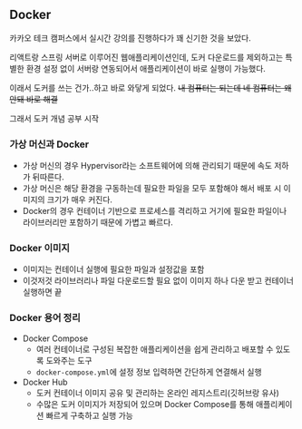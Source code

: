 ## Docker


카카오 테크 캠퍼스에서 실시간 강의를 진행하다가 꽤 신기한 것을 보았다. 

리액트랑 스프링 서버로 이루어진 웹애플리케이션인데, 도커 다운로드를 제외하고는 특별한 환경 설정 없이 서버랑 연동되어서 애플리케이션이 바로 실행이 가능했다. 

이래서 도커를 쓰는 건가..하고 바로 와닿게 되었다. ~~내 컴퓨터는 되는데 네 컴퓨터는 왜 안돼 바로 해결~~

그래서 도커 개념 공부 시작


### 가상 머신과 Docker

* 가상 머신의 경우 Hypervisor라는 소프트웨어에 의해 관리되기 때문에 속도 저하가 뒤따른다.
* 가상 머신은 해당 환경을 구동하는데 필요한 파일을 모두 포함해야 해서 배포 시 이미지의 크기가 매우 커진다.
* Docker의 경우 컨테이너 기반으로 프로세스를 격리하고 거기에 필요한 파일이나 라이브러리만 포함하기 때문에 가볍고 빠르다.


### Docker 이미지

* 이미지는 컨테이너 실행에 필요한 파일과 설정값을 포함
* 이것저것 라이브러리나 파일 다운로드할 필요 없이 이미지 하나 다운 받고 컨테이너 실행하면 끝

### Docker 용어 정리
* Docker Compose
  * 여러 컨테이너로 구성된 복잡한 애플리케이션을 쉽게 관리하고 배포할 수 있도록 도와주는 도구
  * `docker-compose.yml`에 설정 정보 입력하면 간단하게 연결해서 실행
* Docker Hub
  * 도커 컨테이너 이미지 공유 및 관리하는 온라인 레지스트리(깃허브랑 유사)
  * 수많은 도커 이미지가 저장되어 있으며 Docker Compose를 통해 애플리케이션 빠르게 구축하고 실행 가능